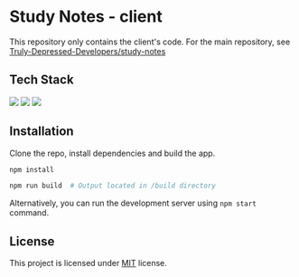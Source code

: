 # Study Notes - client

This repository only contains the client's code. For the main repository, see [Truly-Depressed-Developers/study-notes](https://github.com/Truly-Depressed-Developers/study-notes)

## Tech Stack

<img src="https://img.shields.io/badge/Typescript-3178C6?logo=TypeScript&logoColor=white&style=for-the-badge"/>
<img src="https://img.shields.io/badge/React-20232A?style=for-the-badge&logo=react&logoColor=61DAFB"/>
<img src="https://img.shields.io/badge/MUI-007FFF?style=for-the-badge&logo=mui&logoColor=61DAFB"/>


## Installation

Clone the repo, install dependencies and build the app.

```sh
npm install

npm run build  # Output located in /build directory
```

Alternatively, you can run the development server using `npm start` command.

## License

This project is licensed under [MIT](./LICENSE) license.
